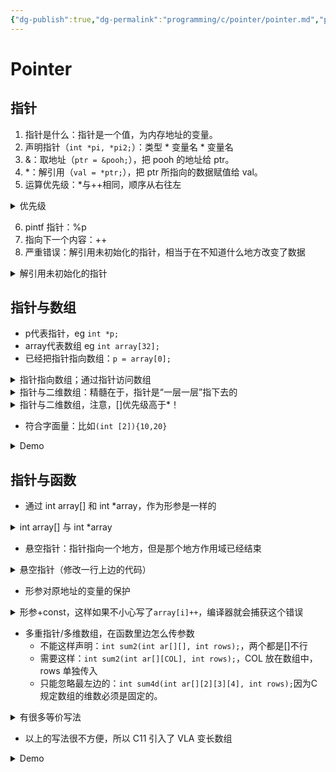 ```yaml
---
{"dg-publish":true,"dg-permalink":"programming/c/pointer/pointer.md","permalink":"/programming/c/pointer/pointer.md/"}
---
```



# Pointer

## 指针

1. 指针是什么：指针是一个值，为内存地址的变量。
2. 声明指针（`int *pi, *pi2;`）：类型 \* 变量名 \* 变量名
3. &：取地址（`ptr = &pooh;`），把 pooh 的地址给 ptr。
4. \*：解引用（`val = *ptr;`），把 ptr 所指向的数据赋值给 val。
5. 运算优先级：\*与++相同，顺序从右往左

<details>

<summary>优先级</summary>

**“顺序从右到左”我的理解是，都在指针左边比如`*++p2`就先++再\*，但如果是`*p1++`那就还是先\*再++**

```c
/* order.c -- precedence in pointer operations */
#include <stdio.h>
int data[2] = {100, 200};
int moredata[2] = {300, 400};
int main(void)
{
    int * p1, * p2, * p3;
    
    p1 = p2 = data;
    p3 = moredata;
    printf("  *p1 = %d,   *p2 = %d,     *p3 = %d\n",
           *p1     ,   *p2     ,     *p3);
    printf("*p1++ = %d, *++p2 = %d, (*p3)++ = %d\n",
           *p1++     , *++p2     , (*p3)++);
    printf("  *p1 = %d,   *p2 = %d,     *p3 = %d\n",
           *p1     ,   *p2     ,     *p3);
    
    return 0;
}

//   *p1 = 100,   *p2 = 100,     *p3 = 300
// *p1++ = 100, *++p2 = 200, (*p3)++ = 300
//   *p1 = 200,   *p2 = 200,     *p3 = 301
```

</details>

6. pintf 指针：%p
7. 指向下一个内容：++
8. 严重错误：解引用未初始化的指针，相当于在不知道什么地方改变了数据

<details>

<summary>解引用未初始化的指针</summary>



```c
#include <stdio.h>
#include <stdlib.h>
int main()
{
    // wrong
    int *a = 1;

    // wrong
    int *b;
    *b = 100;

    // right
    int *c = malloc(sizeof(int));
    *c = 200;
    return 0;
}
```

</details>

## 指针与数组

* p代表指针，eg `int *p;`
* array代表数组 eg `int array[32];`
* 已经把指针指向数组：`p = array[0];`

<details>

<summary> 指针指向数组；通过指针访问数组</summary>

<pre class="language-c"><code class="lang-c">#include &#x3C;stdio.h>

int main()
{
    int array[8] = {0, 1, 2, 3, 4, 5, 6, 7};
<strong>    int *p1 = array;
</strong><strong>    int *p2 = &#x26;array[0];
</strong>
    for (int i = 0; i &#x3C; 8; i++)
    {
<strong>        printf("%d ", *(p1 + i)); // 0 1 2 3 4 5 6 7
</strong><strong>        printf("%d ", *(p2 + i)); // 0 1 2 3 4 5 6 7
</strong>    }

    return 0;

</code></pre>

</details>

<details>

<summary>指针与二维数组：精髓在于，指针是“一层一层”指下去的</summary>

```c
/* zippo1.c --  zippo info */
#include <stdio.h>
int main(void)
{
       int zippo[4][2] = {{2, 4}, {6, 8}, {1, 3}, {5, 7}};

       printf("   zippo = %p,    zippo + 1 = %p\n",
              zippo, zippo + 1);
       printf("zippo[0] = %p, zippo[0] + 1 = %p\n",
              zippo[0], zippo[0] + 1);
       printf("  *zippo = %p,   *zippo + 1 = %p\n",
              *zippo, *zippo + 1);
       printf("zippo[0][0] = %d\n", zippo[0][0]);
       printf("  *zippo[0] = %d\n", *zippo[0]);
       printf("    **zippo = %d\n", **zippo);
       printf("      zippo[2][1] = %d\n", zippo[2][1]);
       printf("*(*(zippo+2) + 1) = %d\n", *(*(zippo + 2) + 1));

       return 0;
}
//    zippo = 0x7ff7b301c7f0,    zippo + 1 = 0x7ff7b301c7f8
// zippo[0] = 0x7ff7b301c7f0, zippo[0] + 1 = 0x7ff7b301c7f4
//   *zippo = 0x7ff7b301c7f0,   *zippo + 1 = 0x7ff7b301c7f4
// zippo[0][0] = 2
//   *zippo[0] = 2
//     **zippo = 2
//       zippo[2][1] = 3
// *(*(zippo+2) + 1) = 3
```

</details>

<details>

<summary>指针与二维数组，注意，[]优先级高于*！</summary>

```c
/* zippo2.c --  zippo info via a pointer variable */
#include <stdio.h>
int main(void)
{
    int zippo[4][2] = { {2,4}, {6,8}, {1,3}, {5, 7} };
    int (*pz)[2]; // pz 指向一个内部含有两个 int 的数组
    pz = zippo;
    
    printf("   pz = %p,    pz + 1 = %p\n",
           pz,         pz + 1);
    printf("pz[0] = %p, pz[0] + 1 = %p\n",
           pz[0],      pz[0] + 1);
    printf("  *pz = %p,   *pz + 1 = %p\n",
           *pz,        *pz + 1);
    printf("pz[0][0] = %d\n", pz[0][0]);
    printf("  *pz[0] = %d\n", *pz[0]);
    printf("    **pz = %d\n", **pz);
    printf("      pz[2][1] = %d\n", pz[2][1]);
    printf("*(*(pz+2) + 1) = %d\n", *(*(pz+2) + 1));
    
    return 0;
}
// (base) kimshan@MacBook-Pro output % ./"zippo2"
//    pz = 0x7ff7bc6da800,    pz + 1 = 0x7ff7bc6da808
// pz[0] = 0x7ff7bc6da800, pz[0] + 1 = 0x7ff7bc6da804
//   *pz = 0x7ff7bc6da800,   *pz + 1 = 0x7ff7bc6da804
// pz[0][0] = 2
//   *pz[0] = 2
//     **pz = 2
//       pz[2][1] = 3
// *(*(pz+2) + 1) = 3
```

</details>

* 符合字面量：比如`(int [2]){10,20}`

<details>

<summary>Demo</summary>



<pre class="language-c"><code class="lang-c">// flc.c -- funny-looking constants
#include &#x3C;stdio.h>
#define COLS 4
int sum2d(const int ar[][COLS], int rows);
int sum(const int ar[], int n);
int main(void)
{
    int total1, total2, total3;
    int * pt1;
    int (*pt2)[COLS];
    
<strong>    pt1 = (int [2]) {10, 20};
</strong><strong>    pt2 = (int [2][COLS]) { {1,2,3,-9}, {4,5,6,-8} };
</strong>    
    total1 = sum(pt1, 2);
    total2 = sum2d(pt2, 2);
<strong>    total3 = sum((int []){4,4,4,5,5,5}, 6);
</strong>    printf("total1 = %d\n", total1);
    printf("total2 = %d\n", total2);
    printf("total3 = %d\n", total3);
    
    return 0;
}

int sum(const int ar[], int n)
{
    int i;
    int total = 0;
    
    for( i = 0; i &#x3C; n; i++)
        total += ar[i];
    
    return total;
}

int sum2d(const int ar[][COLS], int rows)
{
    int r;
    int c;
    int tot = 0;
    
    for (r = 0; r &#x3C; rows; r++)
        for (c = 0; c &#x3C; COLS; c++)
            tot += ar[r][c];
    
    return tot;
}

// (base) kimshan@MacBook-Pro output % ./"flc"
// total1 = 30
// total2 = 4
// total3 = 2
</code></pre>

</details>

## 指针与函数

* 通过 int array\[] 和 int \*array，作为形参是一样的

<details>

<summary>int array[] 与 int *array</summary>



```c
#include <stdio.h>
#include <stdlib.h>

void merge(int *array1, int array2[], int res[], int len1, int len2)
{
    for (int i = 0; i < len1 + len2; i++)
        *(res + i) = *(array1 + i);
    for (int i = 0; i < +len2; i++)
        res[i + len1] = array2[i];
}

int main()
{
    const int LEN1 = 4;
    const int LEN2 = 2;
    int array1[LEN1] = {0, 1, 2, 3};
    int array2[LEN2] = {4, 5};
    int *array3 = malloc(sizeof(int) * (LEN1 + LEN2));
    merge(array1, array2, array3, LEN1, LEN2);

    for (int i = 0; i < LEN1 + LEN2; i++)
        printf("%d ", *(array3 + i));
    return 0;
}
```

</details>

* 悬空指针：指针指向一个地方，但是那个地方作用域已经结束

<details>

<summary> 悬空指针（修改一行上边的代码）</summary>

<pre class="language-c"><code class="lang-c">#include &#x3C;stdio.h>
#include &#x3C;stdlib.h>

int *merge(int *array1, int array2[], int len1, int len2)
{
    int res[len1 + len2];
    for (int i = 0; i &#x3C; len1 + len2; i++)
        *(res + i) = *(array1 + i);
    for (int i = 0; i &#x3C; +len2; i++)
        res[i + len1] = array2[i];
<strong>    return res; // wrong!但是编译器能通过
</strong>}

int main()
{
    const int LEN1 = 4;
    const int LEN2 = 2;
    int array1[LEN1] = {0, 1, 2, 3};
    int array2[LEN2] = {4, 5};
    int *array3 = malloc(sizeof(int) * (LEN1 + LEN2));
    array3 = merge(array1, array2, LEN1, LEN2);

    for (int i = 0; i &#x3C; LEN1 + LEN2; i++)
        printf("%d ", *(array3 + i));
    return 0;
}

</code></pre>

</details>

* 形参对原地址的变量的保护

<details>

<summary>形参+const，这样如果不小心写了<code>array[i]++</code>，编译器就会捕获这个错误</summary>

```c
int sum(const int *array, int n)
{
    int total = 0;
    for(int i=0; i<n; i++)
        total += array[i];
    return total;
}
```

</details>

* 多重指针/多维数组，在函数里边怎么传参数
  * 不能这样声明：`int sum2(int ar[][], int rows);`，两个都是\[]不行
  * 需要这样：`int sum2(int ar[][COL], int rows);`，COL 放在数组中，rows 单独传入
  * 只能忽略最左边的：`int sum4d(int ar[][2][3][4], int rows);`因为C 规定数组的维数必须是固定的。

<details>

<summary> 有很多等价写法</summary>

<pre class="language-c"><code class="lang-c">// array2d.c -- functions for 2d arrays
#include &#x3C;stdio.h>
#define ROWS 3
#define COLS 4
<strong>void sum_rows(int ar[][COLS], int rows);
</strong><strong>void sum_cols(int[][COLS], int);      // ok to omit names
</strong><strong>int sum2d(int (*ar)[COLS], int rows); // another syntax
</strong>int main(void)
{
    int junk[ROWS][COLS] = {
        {2, 4, 6, 8},
        {3, 5, 7, 9},
        {12, 10, 8, 6}};

    sum_rows(junk, ROWS);
    sum_cols(junk, ROWS);
    printf("Sum of all elements = %d\n", sum2d(junk, ROWS));

    return 0;
}

void sum_rows(int ar[][COLS], int rows)
{
    int r;
    int c;
    int tot;

    for (r = 0; r &#x3C; rows; r++)
    {
        tot = 0;
        for (c = 0; c &#x3C; COLS; c++)
            tot += ar[r][c];
        printf("row %d: sum = %d\n", r, tot);
    }
}

void sum_cols(int ar[][COLS], int rows)
{
    int r;
    int c;
    int tot;

    for (c = 0; c &#x3C; COLS; c++)
    {
        tot = 0;
        for (r = 0; r &#x3C; rows; r++)
            tot += ar[r][c];
        printf("col %d: sum = %d\n", c, tot);
    }
}

int sum2d(int ar[][COLS], int rows)
{
    int r;
    int c;
    int tot = 0;

    for (r = 0; r &#x3C; rows; r++)
        for (c = 0; c &#x3C; COLS; c++)
            tot += ar[r][c];

    return tot;
}

// (base) kimshan@MacBook-Pro output % ./"array2d"
// row 0: sum = 20
// row 1: sum = 24
// row 2: sum = 36
// col 0: sum = 17
// col 1: sum = 19
// col 2: sum = 21
// col 3: sum = 23
// Sum of all elements = 8
</code></pre>

</details>

* 以上的写法很不方便，所以 C11 引入了 VLA 变长数组

<details>

<summary>Demo</summary>



```c
//vararr2d.c -- functions using VLAs
#include <stdio.h>
#define ROWS 3
#define COLS 4
int sum2d(int rows, int cols, int ar[rows][cols]);
int main(void)
{
    int i, j;
    int rs = 3;
    int cs = 10;
    int junk[ROWS][COLS] = {
        {2,4,6,8},
        {3,5,7,9},
        {12,10,8,6}
    };
    
    int morejunk[ROWS-1][COLS+2] = {
        {20,30,40,50,60,70},
        {5,6,7,8,9,10}
    };
    
    int varr[rs][cs];  // VLA
    
    for (i = 0; i < rs; i++)
        for (j = 0; j < cs; j++)
            varr[i][j] = i * j + j;
    
    printf("3x5 array\n");
    printf("Sum of all elements = %d\n",
           sum2d(ROWS, COLS, junk));
    
    printf("2x6 array\n");
    printf("Sum of all elements = %d\n",
           sum2d(ROWS-1, COLS+2, morejunk));
    
    printf("3x10 VLA\n");
    printf("Sum of all elements = %d\n",
           sum2d(rs, cs, varr));
    
    return 0;
}

// function with a VLA parameter
int sum2d(int rows, int cols, int ar[rows][cols])
{
    int r;
    int c;
    int tot = 0;
    
    for (r = 0; r < rows; r++)
        for (c = 0; c < cols; c++)
            tot += ar[r][c];
    
    return tot;
}

// (base) kimshan@MacBook-Pro output % ./"vararr2d"
// 3x5 array
// Sum of all elements = 80
// 2x6 array
// Sum of all elements = 315
// 3x10 VLA
// Sum of all elements = 270
```

</details>